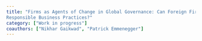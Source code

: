 ```yaml
---
title: "Firms as Agents of Change in Global Governance: Can Foreign Firms Promote Socially
Responsible Business Practices?"
category: ["Work in progress"]
coauthors: ["Nikhar Gaikwad", "Patrick Emmenegger"]
---
```

